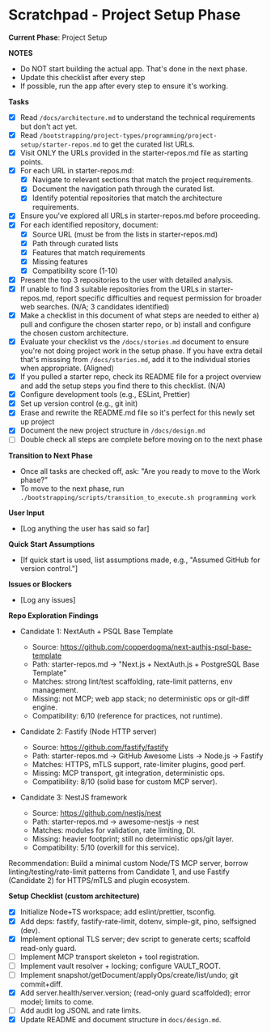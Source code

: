 # Scratchpad - Project Setup Phase

**Current Phase**: Project Setup

**NOTES**
- Do NOT start building the actual app. That's done in the next phase.
- Update this checklist after every step
- If possible, run the app after every step to ensure it's working.

**Tasks**  
- [x] Read `/docs/architecture.md` to understand the technical requirements but don't act yet.
- [x] Read `/bootstrapping/project-types/programming/project-setup/starter-repos.md` to get the curated list URLs.
- [x] Visit ONLY the URLs provided in the starter-repos.md file as starting points.
- [x] For each URL in starter-repos.md:
   - [x] Navigate to relevant sections that match the project requirements.
   - [x] Document the navigation path through the curated list.
   - [x] Identify potential repositories that match the architecture requirements.
- [x] Ensure you've explored all URLs in starter-repos.md before proceeding.
- [x] For each identified repository, document:
   - [x] Source URL (must be from the lists in starter-repos.md)
   - [x] Path through curated lists
   - [x] Features that match requirements
   - [x] Missing features
   - [x] Compatibility score (1-10)
- [x] Present the top 3 repositories to the user with detailed analysis.
- [x] If unable to find 3 suitable repositories from the URLs in starter-repos.md, report specific difficulties and request permission for broader web searches. (N/A; 3 candidates identified)
- [x] Make a checklist in this document of what steps are needed to either a) pull and configure the chosen starter repo, or b) install and configure the chosen custom architecture.
- [x] Evaluate your checklist vs the `/docs/stories.md` document to ensure you're not doing project work in the setup phase. If you have extra detail that's misssing from `/docs/stories.md`, add it to the individual stories when appropriate. (Aligned)
- [x] If you pulled a starter repo, check its README file for a project overview and add the setup steps you find there to this checklist. (N/A)
- [x] Configure development tools (e.g., ESLint, Prettier)  
- [x] Set up version control (e.g., git init)
- [x] Erase and rewrite the README.md file so it's perfect for this newly set up project
- [x] Document the new project structure in `/docs/design.md`
- [ ] Double check all steps are complete before moving on to the next phase

**Transition to Next Phase**
- Once all tasks are checked off, ask: "Are you ready to move to the Work phase?"
- To move to the next phase, run `./bootstrapping/scripts/transition_to_execute.sh programming work`

**User Input**  
- [Log anything the user has said so far]

**Quick Start Assumptions**  
- [If quick start is used, list assumptions made, e.g., "Assumed GitHub for version control."]

**Issues or Blockers**  
- [Log any issues]

**Repo Exploration Findings**
- Candidate 1: NextAuth + PSQL Base Template  
  - Source: https://github.com/copperdogma/next-authjs-psql-base-template  
  - Path: starter-repos.md → "Next.js + NextAuth.js + PostgreSQL Base Template"  
  - Matches: strong lint/test scaffolding, rate-limit patterns, env management.  
  - Missing: not MCP; web app stack; no deterministic ops or git-diff engine.  
  - Compatibility: 6/10 (reference for practices, not runtime).

- Candidate 2: Fastify (Node HTTP server)  
  - Source: https://github.com/fastify/fastify  
  - Path: starter-repos.md → GitHub Awesome Lists → Node.js → Fastify  
  - Matches: HTTPS, mTLS support, rate-limiter plugins, good perf.  
  - Missing: MCP transport, git integration, deterministic ops.  
  - Compatibility: 8/10 (solid base for custom MCP server).

- Candidate 3: NestJS framework  
  - Source: https://github.com/nestjs/nest  
  - Path: starter-repos.md → awesome-nestjs → nest  
  - Matches: modules for validation, rate limiting, DI.  
  - Missing: heavier footprint; still no deterministic ops/git layer.  
  - Compatibility: 5/10 (overkill for this service).

Recommendation: Build a minimal custom Node/TS MCP server, borrow linting/testing/rate-limit patterns from Candidate 1, and use Fastify (Candidate 2) for HTTPS/mTLS and plugin ecosystem.

**Setup Checklist (custom architecture)**
- [x] Initialize Node+TS workspace; add eslint/prettier, tsconfig.
- [x] Add deps: fastify, fastify-rate-limit, dotenv, simple-git, pino, selfsigned (dev).
- [x] Implement optional TLS server; dev script to generate certs; scaffold read-only guard.
- [ ] Implement MCP transport skeleton + tool registration.
- [ ] Implement vault resolver + locking; configure VAULT_ROOT.
- [ ] Implement snapshot/getDocument/applyOps/create/list/undo; git commit+diff.
- [x] Add server.health/server.version; (read-only guard scaffolded); error model; limits to come.
- [ ] Add audit log JSONL and rate limits.
- [x] Update README and document structure in `docs/design.md`.